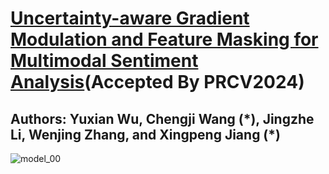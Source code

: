 # [Uncertainty-aware Gradient Modulation and Feature Masking for Multimodal Sentiment Analysis](https://github.com/Wishforpeace/UGF/blob/main/Uncertainty-aware%20Gradient%20Modulation%20and%20Feature%20Masking%20for%20Multimodal%20Sentiment%20Analysis.pdf)(Accepted By PRCV2024)
## Authors: Yuxian Wu, Chengji Wang (\*), Jingzhe Li, Wenjing Zhang, and Xingpeng Jiang (\*)


![model_00](https://cdn.jsdelivr.net/gh/Hyeonwuu/Image/model_00.jpg)
